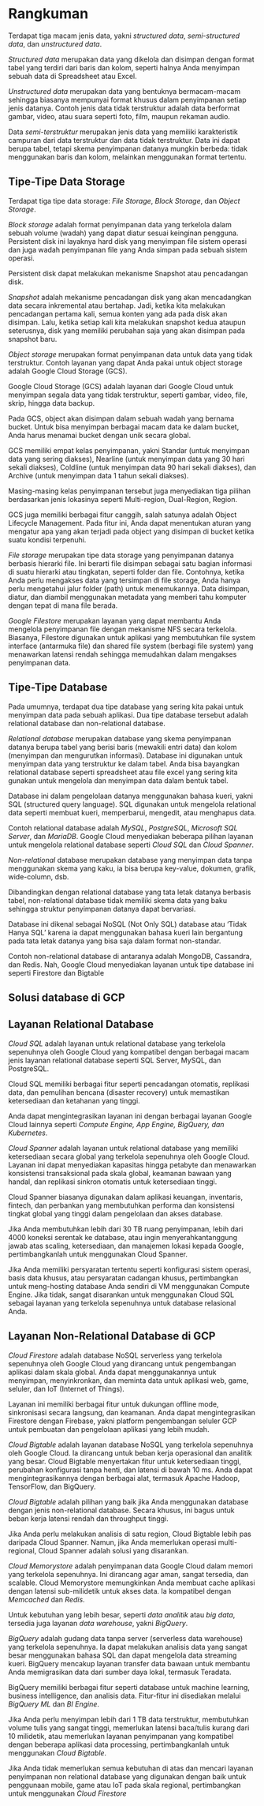 # Rangkuman
Terdapat tiga macam jenis data, yakni *structured data*, *semi-structured data*, dan *unstructured data*. 

*Structured data* merupakan data yang dikelola dan disimpan dengan format tabel yang terdiri dari baris dan kolom, seperti halnya Anda menyimpan sebuah data di Spreadsheet atau Excel.

*Unstructured data* merupakan data yang bentuknya bermacam-macam sehingga biasanya mempunyai format khusus dalam penyimpanan setiap jenis datanya. Contoh jenis data tidak terstruktur adalah data berformat gambar, video, atau suara seperti foto, film, maupun rekaman audio.

Data *semi-terstruktur* merupakan jenis data yang memiliki karakteristik campuran dari data terstruktur dan data tidak terstruktur. Data ini dapat berupa tabel, tetapi skema penyimpanan datanya mungkin berbeda: tidak menggunakan baris dan kolom, melainkan menggunakan format tertentu.

## Tipe-Tipe Data Storage
Terdapat tiga tipe data storage: *File Storage*, *Block Storage*, dan *Object Storage*.

*Block storage* adalah format penyimpanan data yang terkelola dalam sebuah volume (wadah) yang dapat diatur sesuai keinginan pengguna. Persistent disk ini layaknya hard disk yang menyimpan file sistem operasi dan juga wadah penyimpanan file yang Anda simpan pada sebuah sistem operasi.

Persistent disk dapat melakukan mekanisme Snapshot atau pencadangan disk.

*Snapshot* adalah mekanisme pencadangan disk yang akan mencadangkan data secara inkremental atau bertahap. Jadi, ketika kita melakukan pencadangan pertama kali, semua konten yang ada pada disk akan disimpan. Lalu, ketika setiap kali kita melakukan snapshot kedua ataupun seterusnya, disk yang memiliki perubahan saja yang akan disimpan pada snapshot baru. 

*Object storage* merupakan format penyimpanan data untuk data yang tidak terstruktur. Contoh layanan yang dapat Anda pakai untuk object storage adalah Google Cloud Storage (GCS).

Google Cloud Storage (GCS) adalah layanan dari Google Cloud untuk menyimpan segala data yang tidak terstruktur, seperti gambar, video, file, skrip, hingga data backup.

Pada GCS, object akan disimpan dalam sebuah wadah yang bernama bucket. Untuk bisa menyimpan berbagai macam data ke dalam bucket, Anda harus menamai bucket dengan unik secara global. 

GCS memiliki empat kelas penyimpanan, yakni Standar (untuk menyimpan data yang sering diakses), Nearline (untuk menyimpan data yang 30 hari sekali diakses), Coldline (untuk menyimpan data 90 hari sekali diakses), dan Archive (untuk menyimpan data 1 tahun sekali diakses). 

Masing-masing kelas penyimpanan tersebut juga menyediakan tiga pilihan berdasarkan jenis lokasinya seperti Multi-region, Dual-Region, Region.

GCS juga memiliki berbagai fitur canggih, salah satunya adalah Object Lifecycle Management. Pada fitur ini, Anda dapat menentukan aturan yang mengatur apa yang akan terjadi pada object yang disimpan di bucket ketika suatu kondisi terpenuhi. 

*File storage* merupakan tipe data storage yang penyimpanan datanya berbasis hierarki file. Ini berarti file disimpan sebagai satu bagian informasi di suatu hierarki atau tingkatan, seperti folder dan file. Contohnya, ketika Anda perlu mengakses data yang tersimpan di file storage, Anda hanya perlu mengetahui jalur folder (path) untuk menemukannya. Data disimpan, diatur, dan diambil menggunakan metadata yang memberi tahu komputer dengan tepat di mana file berada.

*Google Filestore* merupakan layanan yang dapat membantu Anda mengelola penyimpanan file dengan mekanisme NFS secara terkelola. Biasanya, Filestore digunakan untuk aplikasi yang membutuhkan file system interface (antarmuka file) dan shared file system (berbagi file system) yang menawarkan latensi rendah sehingga memudahkan dalam mengakses penyimpanan data. 


## Tipe-Tipe Database

Pada umumnya, terdapat dua tipe database yang sering kita pakai untuk menyimpan data pada sebuah aplikasi. Dua tipe database tersebut adalah relational database dan non-relational database.

*Relational database* merupakan database yang skema penyimpanan datanya berupa tabel yang berisi baris (mewakili entri data) dan kolom (menyimpan dan mengurutkan informasi). Database ini digunakan untuk menyimpan data yang terstruktur ke dalam tabel. Anda bisa bayangkan relational database seperti spreadsheet atau file excel yang sering kita gunakan untuk mengelola dan menyimpan data dalam bentuk tabel.

Database ini dalam pengelolaan datanya menggunakan bahasa kueri, yakni SQL (structured query language). SQL digunakan untuk mengelola relational data seperti membuat kueri, memperbarui, mengedit, atau menghapus data.

Contoh relational database adalah *MySQL*, *PostgreSQL*, *Microsoft SQL Server*, dan *MariaDB*. Google Cloud menyediakan beberapa pilihan layanan untuk mengelola relational database seperti *Cloud SQL* dan *Cloud Spanner*. 

*Non-relational* database merupakan database yang menyimpan data tanpa menggunakan skema yang kaku, ia bisa berupa key-value, dokumen, grafik, wide-column, dsb. 

Dibandingkan dengan relational database yang tata letak datanya berbasis tabel, non-relational database tidak memiliki skema data yang baku sehingga struktur penyimpanan datanya dapat bervariasi. 

Database ini dikenal sebagai NoSQL (Not Only SQL) database atau ‘Tidak Hanya SQL’ karena ia dapat menggunakan bahasa kueri lain bergantung pada tata letak datanya yang bisa saja dalam format non-standar.

Contoh non-relational database di antaranya adalah MongoDB, Cassandra, dan Redis. Nah, Google Cloud menyediakan layanan untuk tipe database ini seperti Firestore dan Bigtable

## Solusi database di GCP
## Layanan Relational Database

*Cloud SQL* adalah layanan untuk relational database yang terkelola sepenuhnya oleh Google Cloud yang kompatibel dengan berbagai macam jenis layanan relational database seperti SQL Server, MySQL, dan PostgreSQL. 

Cloud SQL memiliki berbagai fitur seperti pencadangan otomatis, replikasi data, dan pemulihan bencana (disaster recovery) untuk memastikan ketersediaan dan ketahanan yang tinggi. 

Anda dapat mengintegrasikan layanan ini dengan berbagai layanan Google Cloud lainnya seperti *Compute Engine, App Engine, BigQuery, dan Kubernetes*.

*Cloud Spanner* adalah layanan untuk relational database yang memiliki ketersediaan secara global yang terkelola sepenuhnya oleh Google Cloud. Layanan ini dapat menyediakan kapasitas hingga petabyte dan menawarkan konsistensi transaksional pada skala global, keamanan bawaan yang handal, dan replikasi sinkron otomatis untuk ketersediaan tinggi.

Cloud Spanner biasanya digunakan dalam aplikasi keuangan, inventaris, fintech, dan perbankan yang membutuhkan performa dan konsistensi tingkat global yang tinggi dalam pengelolaan dan akses database. 

Jika Anda membutuhkan lebih dari 30 TB ruang penyimpanan, lebih dari 4000 koneksi serentak ke database, atau ingin menyerahkantanggung jawab atas scaling, ketersediaan, dan manajemen lokasi kepada Google, pertimbangkanlah untuk menggunakan Cloud Spanner.

Jika Anda memiliki persyaratan tertentu seperti konfigurasi sistem operasi, basis data khusus, atau persyaratan cadangan khusus, pertimbangkan untuk meng-hosting database Anda sendiri di VM menggunakan Compute Engine. Jika tidak, sangat disarankan untuk menggunakan Cloud SQL sebagai layanan yang terkelola sepenuhnya untuk database relasional Anda.

## Layanan Non-Relational Database di GCP

*Cloud Firestore* adalah database NoSQL serverless yang terkelola sepenuhnya oleh Google Cloud yang dirancang untuk pengembangan aplikasi dalam skala global. Anda dapat menggunakannya untuk menyimpan, menyinkronkan, dan meminta data untuk aplikasi web, game, seluler, dan IoT (Internet of Things). 

Layanan ini memiliki berbagai fitur untuk dukungan offline mode, sinkronisasi secara langsung, dan keamanan. Anda dapat mengintegrasikan Firestore dengan Firebase, yakni platform pengembangan seluler GCP untuk pembuatan dan pengelolaan aplikasi yang lebih mudah.

*Cloud Bigtable* adalah layanan database NoSQL yang terkelola sepenuhnya oleh Google Cloud. Ia dirancang untuk beban kerja operasional dan analitik yang besar. Cloud Bigtable menyertakan fitur untuk ketersediaan tinggi, perubahan konfigurasi tanpa henti, dan latensi di bawah 10 ms. Anda dapat mengintegrasikannya dengan berbagai alat, termasuk Apache Hadoop, TensorFlow, dan BigQuery.

*Cloud Bigtable* adalah pilihan yang baik jika Anda menggunakan database dengan jenis non-relational database. Secara khusus, ini bagus untuk beban kerja latensi rendah dan throughput tinggi. 

Jika Anda perlu melakukan analisis di satu region, Cloud Bigtable lebih pas daripada Cloud Spanner. Namun, jika Anda memerlukan operasi multi-regional, Cloud Spanner adalah solusi yang disarankan. 

*Cloud Memorystore* adalah penyimpanan data Google Cloud dalam memori yang terkelola sepenuhnya. Ini dirancang agar aman, sangat tersedia, dan scalable. Cloud Memorystore memungkinkan Anda membuat cache aplikasi dengan latensi sub-milidetik untuk akses data. Ia kompatibel dengan *Memcached* dan *Redis*. 

Untuk kebutuhan yang lebih besar, seperti *data analitik* atau *big data*, tersedia juga layanan *data warehouse*, yakni *BigQuery*. 

*BigQuery* adalah gudang data tanpa server (serverless data warehouse) yang terkelola sepenuhnya. Ia dapat melakukan analisis data yang sangat besar menggunakan bahasa SQL dan dapat mengelola data streaming kueri. BigQuery mencakup layanan transfer data bawaan untuk membantu Anda memigrasikan data dari sumber daya lokal, termasuk Teradata. 

BigQuery memiliki berbagai fitur seperti database untuk machine learning, business intelligence, dan analisis data. Fitur-fitur ini disediakan melalui *BigQuery ML* dan *BI Engine*.

Jika Anda perlu menyimpan lebih dari 1 TB data terstruktur, membutuhkan volume tulis yang sangat tinggi, memerlukan latensi baca/tulis kurang dari 10 milidetik, atau memerlukan layanan penyimpanan yang kompatibel dengan beberapa aplikasi data processing, pertimbangkanlah untuk menggunakan *Cloud Bigtable*. 

Jika Anda tidak memerlukan semua kebutuhan di atas dan mencari layanan penyimpanan non relational database yang digunakan dengan baik untuk penggunaan mobile, game atau IoT pada skala regional, pertimbangkan untuk menggunakan *Cloud Firestore*